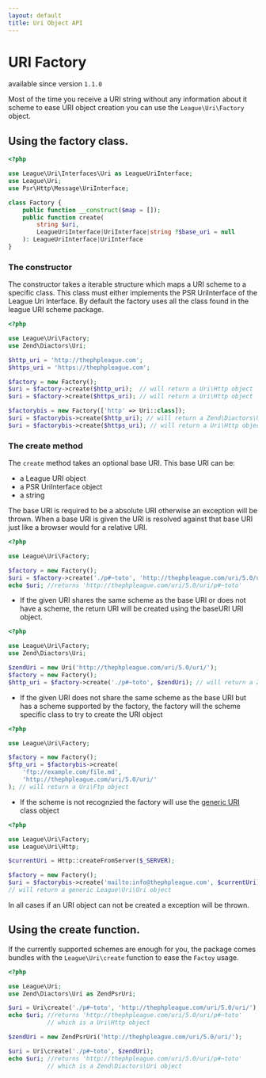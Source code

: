 ```yaml
---
layout: default
title: Uri Object API
---
```


URI Factory
=======

<p class="message-notice">available since version <code>1.1.0</code></p>

Most of the time you receive a URI string without any information about it scheme to ease URI object creation you can use the `League\Uri\Factory` object.

## Using the factory class.

~~~php
<?php

use League\Uri\Interfaces\Uri as LeagueUriInterface;
use League\Uri;
use Psr\Http\Message\UriInterface;

class Factory {
    public function __construct($map = []);
    public function create(
        string $uri,
        LeagueUriInterface|UriInterface|string ?$base_uri = null
    ): LeagueUriInterface|UriInterface
}
~~~

### The constructor

The constructor takes a iterable structure which maps a URI scheme to a specific class. This class must either implements the PSR UriInterface of the League Uri Interface. By default the factory uses all the class found in the league URI scheme package.

~~~php
<?php

use League\Uri\Factory;
use Zend\Diactors\Uri;

$http_uri = 'http://thephpleague.com';
$https_uri = 'https://thephpleague.com';

$factory = new Factory();
$uri = $factory->create($http_uri);  // will return a Uri\Http object
$uri = $factory->create($https_uri); // will return a Uri\Http object

$factorybis = new Factory(['http' => Uri::class]);
$uri = $factorybis->create($http_uri); // will return a Zend\Diactors\Uri object
$uri = $factorybis->create($https_uri); // will return a Uri\Http object
~~~

### The create method


The `create` method takes an optional base URI. This base URI can be:

- a League URI object
- a PSR UriInterface object
- a string

The base URI is required to be a absolute URI otherwise an exception will be thrown. When a base URI is given the URI is resolved against that base URI just like a browser would for a relative URI.

~~~php
<?php

use League\Uri\Factory;

$factory = new Factory();
$uri = $factory->create('./p#~toto', 'http://thephpleague.com/uri/5.0/uri/');
echo $uri; //returns 'http://thephpleague.com/uri/5.0/uri/p#~toto'
~~~

- If the given URI shares the same scheme as the base URI or does not have a scheme, the return URI will be created using the baseURI URI object.

~~~php
<?php

use League\Uri\Factory;
use Zend\Diactors\Uri;

$zendUri = new Uri('http://thephpleague.com/uri/5.0/uri/');
$factory = new Factory();
$http_uri = $factory->create('./p#~toto', $zendUri); // will return a Zend\Diactors\Uri object
~~~

- If the given URI does not share the same scheme as the base URI but has a scheme supported by the factory, the factory will the scheme specific class to try to create the URI object

~~~php
<?php

use League\Uri\Factory;

$factory = new Factory();
$ftp_uri = $factorybis->create(
    'ftp://example.com/file.md',
    'http://thephpleague.com/uri/5.0/uri/'
); // will return a Uri\Ftp object
~~~

- If the scheme is not recognzied the factory will use the [generic URI](/5.0/uri/schemes/uri/) class object

~~~php
<?php

use League\Uri\Factory;
use League\Uri\Http;

$currentUri = Http::createFromServer($_SERVER);

$factory = new Factory();
$uri = $factorybis->create('mailto:info@thephpleague.com', $currentUri);
// will return a generic League\Uri\Uri object
~~~

In all cases if an URI object can not be created a exception will be thrown.

## Using the create function.

If the currently supported schemes are enough for you, the package comes bundles with the `League\Uri\create` function to ease the `Factoy` usage.

~~~php
<?php

use League\Uri;
use Zend\Diactors\Uri as ZendPsrUri;

$uri = Uri\create('./p#~toto', 'http://thephpleague.com/uri/5.0/uri/');
echo $uri; //returns 'http://thephpleague.com/uri/5.0/uri/p#~toto'
		   // which is a Uri\Http object

$zendUri = new ZendPsrUri('http://thephpleague.com/uri/5.0/uri/');

$uri = Uri\create('./p#~toto', $zendUri);
echo $uri; //returns 'http://thephpleague.com/uri/5.0/uri/p#~toto'
		   // which is a Zend\Diactors\Uri object
~~~